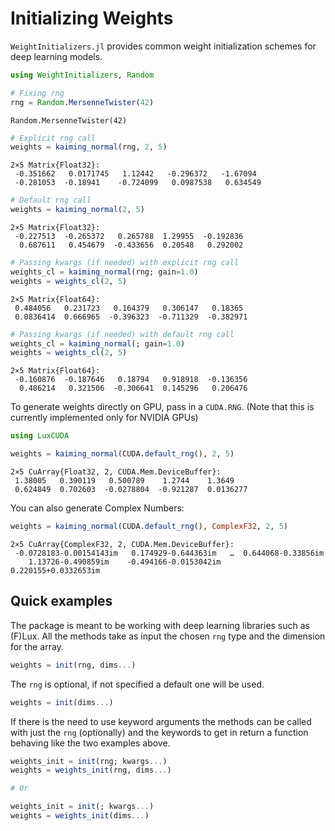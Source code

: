 
<a id='Initializing-Weights'></a>

# Initializing Weights


`WeightInitializers.jl` provides common weight initialization schemes for deep learning models.


```julia
using WeightInitializers, Random

# Fixing rng
rng = Random.MersenneTwister(42)
```


```
Random.MersenneTwister(42)
```


```julia
# Explicit rng call
weights = kaiming_normal(rng, 2, 5)
```


```
2×5 Matrix{Float32}:
 -0.351662   0.0171745   1.12442   -0.296372   -1.67094
 -0.281053  -0.18941    -0.724099   0.0987538   0.634549
```


```julia
# Default rng call
weights = kaiming_normal(2, 5)
```


```
2×5 Matrix{Float32}:
 -0.227513  -0.265372   0.265788  1.29955  -0.192836
  0.687611   0.454679  -0.433656  0.20548   0.292002
```


```julia
# Passing kwargs (if needed) with explicit rng call
weights_cl = kaiming_normal(rng; gain=1.0)
weights = weights_cl(2, 5)
```


```
2×5 Matrix{Float64}:
 0.484056   0.231723   0.164379   0.306147   0.18365
 0.0836414  0.666965  -0.396323  -0.711329  -0.382971
```


```julia
# Passing kwargs (if needed) with default rng call
weights_cl = kaiming_normal(; gain=1.0)
weights = weights_cl(2, 5)
```


```
2×5 Matrix{Float64}:
 -0.160876  -0.187646   0.18794   0.918918  -0.136356
  0.486214   0.321506  -0.306641  0.145296   0.206476
```


To generate weights directly on GPU, pass in a `CUDA.RNG`. (Note that this is currently implemented only for NVIDIA GPUs)


```julia
using LuxCUDA

weights = kaiming_normal(CUDA.default_rng(), 2, 5)
```


```
2×5 CuArray{Float32, 2, CUDA.Mem.DeviceBuffer}:
 1.38005   0.390119   0.500789    1.2744    1.3649
 0.624849  0.702603  -0.0278804  -0.921287  0.0136277
```


You can also generate Complex Numbers:


```julia
weights = kaiming_normal(CUDA.default_rng(), ComplexF32, 2, 5)
```


```
2×5 CuArray{ComplexF32, 2, CUDA.Mem.DeviceBuffer}:
 -0.0728183-0.00154143im   0.174929-0.644363im   …  0.644068-0.33856im
    1.13726-0.490859im    -0.494166-0.0153042im     0.220155+0.0332653im
```


<a id='Quick-examples'></a>

## Quick examples


The package is meant to be working with deep learning libraries such as (F)Lux. All the methods take as input the chosen `rng` type and the dimension for the array.


```julia
weights = init(rng, dims...)
```


The `rng` is optional, if not specified a default one will be used.


```julia
weights = init(dims...)
```


If there is the need to use keyword arguments the methods can be called with just the `rng`  (optionally) and the keywords to get in return a function behaving like the two examples above.


```julia
weights_init = init(rng; kwargs...)
weights = weights_init(rng, dims...)

# Or

weights_init = init(; kwargs...)
weights = weights_init(dims...)
```

